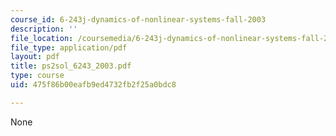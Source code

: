 ```yaml
---
course_id: 6-243j-dynamics-of-nonlinear-systems-fall-2003
description: ''
file_location: /coursemedia/6-243j-dynamics-of-nonlinear-systems-fall-2003/475f86b00eafb9ed4732fb2f25a0bdc8_ps2sol_6243_2003.pdf
file_type: application/pdf
layout: pdf
title: ps2sol_6243_2003.pdf
type: course
uid: 475f86b00eafb9ed4732fb2f25a0bdc8

---
```

None